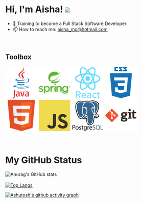 <!-- ### Hi there 👋 -->

<!--
**aisha-png/aisha-png** is a ✨ _special_ ✨ repository because its `README.md` (this file) appears on your GitHub profile.

Here are some ideas to get you started:

- 🔭 I’m currently working on ...
- 🌱 I’m currently learning ...
- 👯 I’m looking to collaborate on ...
- 🤔 I’m looking for help with ...
- 💬 Ask me about ...
- 📫 How to reach me: ...
- 😄 Pronouns: ...
- ⚡ Fun fact: ...
-->

# Hi, I'm Aisha! [<img src="https://img.shields.io/badge/LinkedIn-0077B5?style=for-the-badge&logo=linkedin&logoColor=white" width=100px>](https://www.linkedin.com/in/aisha-mohamed-8773aa198/)


- 🔭 Training to become a Full Stack Software Developer
- 📫  How to reach me: [aisha_mo@hotmail.com](aisha_mo@hotmail.com) <br/>


<br/>

## Toolbox
<p align="left">
<img src="https://github.com/devicons/devicon/blob/master/icons/java/java-original-wordmark.svg" width=100px>
<img src="https://github.com/devicons/devicon/blob/master/icons/spring/spring-original-wordmark.svg" width=100px>
<img src="https://github.com/devicons/devicon/blob/master/icons/react/react-original-wordmark.svg" width=100px>
<img src="https://github.com/devicons/devicon/blob/master/icons/css3/css3-plain-wordmark.svg" width=100px>
<img src="https://github.com/devicons/devicon/blob/master/icons/html5/html5-original.svg" width=100px>
<img src="https://github.com/devicons/devicon/blob/master/icons/javascript/javascript-original.svg" width=100px>
<img src="https://github.com/devicons/devicon/blob/master/icons/postgresql/postgresql-original-wordmark.svg" width=100px>
<img src="https://github.com/devicons/devicon/blob/master/icons/git/git-original-wordmark.svg" width=100px>
</p>

<br/>




# My GitHub Status

![Anurag's GitHub stats](https://github-readme-stats.vercel.app/api?username=aisha-png&show_icons=true&theme=tokyonight)
<br/>
<br/>
[![Top Langs](https://github-readme-stats.vercel.app/api/top-langs/?username=aisha-png&layout=compact&theme=tokyonight)](https://github.com/anuraghazra/github-readme-stats)
<br/>


[![Ashutosh's github activity graph](https://activity-graph.herokuapp.com/graph?username=aisha-png&theme=rogue)](https://github.com/ashutosh00710/github-readme-activity-graph)

